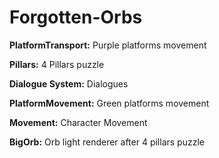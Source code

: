 # Forgotten-Orbs


**PlatformTransport:** Purple platforms movement

**Pillars:** 4 Pillars puzzle

**Dialogue System:** Dialogues

**PlatformMovement:** Green platforms movement

**Movement:** Character Movement

**BigOrb:** Orb light renderer after 4 pillars puzzle

